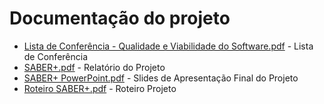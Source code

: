 # Documentação do projeto

* [Lista de Conferência - Qualidade e Viabilidade do Software.pdf](https://github.com/user-attachments/files/15980308/Lista.de.Conferencia.-.Qualidade.e.Viabilidade.do.Software.pdf) - Lista de Conferência
* [SABER+.pdf](https://github.com/user-attachments/files/15980310/SABER%2B.pdf) - Relatório do Projeto
* [SABER+ PowerPoint.pdf](https://github.com/user-attachments/files/15980314/SABER%2B.PowerPoint.pdf) - Slides de Apresentação Final do Projeto
* [Roteiro SABER+.pdf](https://github.com/user-attachments/files/15980317/Roteiro.SABER%2B.pdf) - Roteiro Projeto



